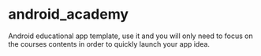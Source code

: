# android_academy
Android educational app template, use it and you will only need to focus on the courses contents in order to quickly launch your app idea.
